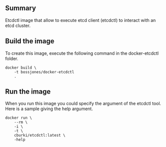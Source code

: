 Summary
-------

Etcdctl image that allow to execute etcd client (etcdctl) to interact with an
etcd cluster.


Build the image
---------------

To create this image, execute the following command in the docker-etcdctl folder.

    docker build \
        -t bossjones/docker-etcdctl
        .


Run the image
-------------

When you run this image you could specify the argument of the etcdctl tool. Here is
a sample giving the help argument.

    docker run \
        --rm \
        -i \
        -t \
        cburki/etcdctl:latest \
        -help
